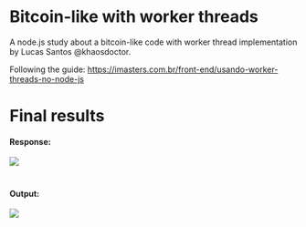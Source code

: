 # Bitcoin-like with worker threads
A node.js study about a bitcoin-like code with worker thread implementation by Lucas Santos @khaosdoctor.

Following the guide: https://imasters.com.br/front-end/usando-worker-threads-no-node-js

# Final results

<h4> Response: </h4>
<img src="https://i.imgur.com/FHLcNz7.png"/>

<h1></h1>

<h4> Output: </h4>
<img src="https://i.imgur.com/UwdnCcr.png"/>

<h1></h1>
